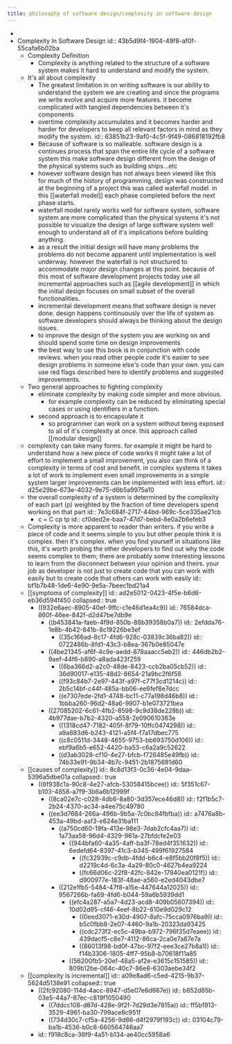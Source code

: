```yaml
---
title: philosophy of software design/complexity in software design
---
```


-
- Complexity In Software Design
  id:: 43b5d9f4-1904-49f8-af0f-55cafa6b02ba
	- Complexity Definition
		- Complexity is anything related to the structure of a software system makes it hard to understand and modify the system.
	- It's all about complexity
		- The greatest limitation in on writing software is our ability to understand the system we are creating and since the programs we write evolve and acquire more features. it become complicated with tangled dependencies between it's components
		- overtime complexity accumulates and it becomes harder and harder for developers to keep all relevant factors in mind as they modify the system.
		  id:: 63851b23-9af0-4c5f-9f49-086818192fb8
		- Because of software is so malleable. software design is a continues process that span the entire life cycle of a software system this make software design different from the design of the physical systems such as building ships...etc
		- however software design has not always been viewed like this for much of the history of programming, design was constructed at the beginning of a project this was called waterfall model. in this [[waterfall model]] each phase completed before the next phase starts.
		- waterfall model rarely works well for software system, software system are more complicated than the physical systems it's not possible to visualize the design of large software system well enough to understand all of it's implications before building anything.
		- as a result the initial design will have many problems the problems do not become apparent until implementation is well underway. however the waterfall is not structured to accommodate major design changes at this point. because of this most of software development projects today use all incremental approaches such as [[agile development]] in which the initial design focuses on small subset of the overall functionalities.
		- incremental development means that software design is never done. design happens continuously over the life of system as software developers should always be thinking about the design issues.
		- to improve the design of the system you are working on and should spend some time on design improvements
		- the best way to use this book is in conjunction with code reviews. when you read other people code it's easier to see design problems in someone else's code than your own. you can use red flags described here to identify problems and suggested improvements.
	- Two general approaches to fighting complexity
		- eliminate complexity by making code simpler and more obvious.
			- for example complexity can be reduced by eliminating special cases or using identifiers in a function.
		- second approach is to encapsulate it
			- so programmer can work on a system without being exposed to all of it's complexity at once. this approach called [[modular design]]
	- complexity can take many forms. for example it might be hard to understand how a new piece of code works it might take a lot of effort to implement a small improvement, you also can think of a complexity in terms of cost and benefit. in complex systems it takes a lot of work to implement even small improvements in a simple system larger improvements can be implemented with less effort.
	  id:: d25e29be-673e-4032-9e75-d6b5a9975a10
	- the overall complexity of a system is determined by the complexity of each part (p) weighted by the fraction of time developers spend working on that part 
	  id:: 7e3c684f-2717-44bd-969c-5ce335ae21cb
		- c = C cp tp
		  id:: cf0ded2e-baa7-47d7-bebd-8e0a2b6efeb3
	- Complexity is more apparent to reader than writers. if you write a piece of code and it seems simple to you but other people think it is complex. then it's complex. when you find yourself in situations like this, it's worth probing the other developers to find out why the code seems complex to them; there are probably some interesting lessons to learn from the disconnect between your opinion and theirs. your job as developer is not just to create code that you can work with easily but to create code that others can work with easily 
	  id:: bf1b7b48-1de6-4e90-9e5a-7beec1bd21a4
	- [[symptoms of complexity]]
	  id:: ad2e5012-0423-4f5e-b6d6-eb36d594f450
	  collapsed:: true
		- ((932e6aec-8905-40ef-9ffc-c1e46d1ea4c9))
		  id:: 76584dca-860f-46ee-842f-d2d47be7db9e
			- ((b453841a-faeb-4f9d-850b-88b39358b0a7))
			  id:: 2efdda76-1e8b-4b42-841b-8c19226be3ef
				- ((35c166ad-8c17-4fd6-928c-03839c36ba82))
				  id:: 0722486b-8fd1-43c3-b8ea-367b0e85047e
			- ((4be21345-af6f-4c9e-aedd-878aaacc5eb2))
			  id:: 446db2b2-9aef-44f6-b890-a8ada423f259
				- ((6ba366d2-a2c0-48de-8423-ccb2ba05cb52))
				  id:: 36d90017-e135-48d2-8654-21a9bc2f6f58
				- ((f93c84b7-2e97-443f-a97f-c77f3cd1214c))
				  id:: 2b5c14bf-c44f-485a-bb06-ee6fef8e7dcc
				- ((e7307ede-2fd1-4748-bc11-c77a198d46b8))
				  id:: 1bbba260-96d2-48a6-9907-b1e073721bea
			- ((27085202-6c61-4fb2-8598-9c9d38de228b))
			  id:: 4b977dae-b7b2-4320-a558-2e090610363e
				- ((1318cd47-7182-405f-8f79-10ffc0474298))
				  id:: a9a693d6-b243-4121-a5f4-f7a17dbec775
				- ((c8c0511d-3448-4655-9753-bb693750d106))
				  id:: ebf9a6b5-e652-4420-ba53-c6a2a9c52622
				- ((d3ab3028-cf10-4e27-bfcb-f726485e49fb))
				  id:: 74b33e91-9b34-4b7c-9451-2b1875691d60
	- [[causes of complexity]]
	  id:: 8c8d13f3-0c36-4e04-9daa-5396a5dbe01a
	  collapsed:: true
		- ((6f938c1a-90c8-4e27-afcb-53058415bcee))
		  id:: 5f351c67-b103-4858-a7f9-3b6a6b12999f
			- ((8ca02e7c-c028-4db6-8a80-3d357ece46d8))
			  id:: f2f1b5c7-2b24-4370-ac34-a4ee75c49780
			- ((ee3d7684-266a-496b-9b5a-7c0bc84fbfba))
			  id:: a7476a8b-453a-49bd-aaf3-e624e31ba111
				- ((a750cd60-19fa-413e-98e3-7dab2cfc4aa7))
				  id:: 1a73aa58-96d4-4329-961a-27bfdcfe2e03
					- ((944bfa60-4a35-4aff-ba3f-78ed4f351632))
					  id:: 6edefd64-8397-41c3-b345-499f61927584
						- ((fc32939c-c9db-4fdd-b6c4-e8f5bb20f8f5))
						  id:: d2219c4d-6c3a-4a29-80c0-4627b4ea9224
						- ((fc66d06c-22f8-42fc-842e-17840ea0121f))
						  id:: d900977e-183f-48ae-a560-e2ed4043dbe7
				- ((212e1fb5-5484-47f8-a15e-447644a12025))
				  id:: 9567266b-fa69-4fd6-b044-59a6b5939dd1
					- ((efc4a287-a5a7-4d23-acd8-409b05607394))
					  id:: 10d02d95-cf46-4eef-8b22-610e9d029c12
						- ((0eed3071-e30d-4907-8afc-75cca0976ba9))
						  id:: b5c0fbb8-2e07-4460-9a1b-20323da93425
						- ((cdc273f2-ec5c-49ba-b972-796f35d7eaee))
						  id:: 439dacf5-c8e7-4112-86ca-2ca0e7a87e7a
						- ((86013f98-bd0f-47bc-97f2-eee3ce27b8a1))
						  id:: f14b3306-1805-4ff7-95b8-b70618f11a85
					- ((56200fb5-20ef-48a5-af2e-e3615c151585))
					  id:: 809b12be-064c-40c7-86e8-6303aebe34f2
	- [[complexity is incremental]]
	  id:: a09e8ad6-c5ed-4215-9b37-5624d5138e91
	  collapsed:: true
		- ((2fc92080-114d-4acc-8947-d5e07e6d667e))
		  id:: b852d85b-03e5-44a7-87ec-c819f1050490
			- ((7ddcc108-d87d-428e-9f2f-7d29d3e7815a))
			  id:: ff5b1913-3529-4961-ba30-799ace8c951f
			- ((734d30c7-cf5a-4256-9d86-d4f2979f193c))
			  id:: 03104c79-ba1b-4536-b0c8-660564746aa7
		- id:: f918c8ca-36f9-4a51-b134-ae40cc5958a6